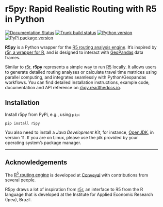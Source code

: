 # r5py: Rapid Realistic Routing with R5 in Python

[![Documentation Status](https://readthedocs.org/projects/r5py/badge/?version=stable)](https://r5py.readthedocs.io/en/stable/?badge=stable)
[![Trunk build status](https://github.com/r5py/r5py/actions/workflows/build-merged-pull-requests.yml/badge.svg)](https://github.com/r5py/r5py/actions/workflows/build-merged-pull-requests.yml)
[![Python version](https://img.shields.io/pypi/pyversions/r5py)](https://pypi.org/project/r5py)
[![PyPi package version](https://img.shields.io/pypi/v/r5py)](https://pypi.org/project/r5py)

**R5py** is a Python wrapper for the [R5 routing analysis
engine](https://github.com/conveyal/r5). It’s inspired by [r5r, a wrapper for
R](https://ipeagit.github.io/r5r/), and is designed to interact with
[GeoPandas](https://geopandas.org/) data frames.

Similar to [r5r](https://ipeagit.github.io/r5r/), **r5py** represents a simple
way to run [R5](https://github.com/conveyal/r5) locally. It allows users to
generate detailed routing analyses or calculate travel time matrices using
parallel computing, and integrates seamlessly with Python/Geopandas workflows.
You can find detailed installation instructions, example code, documentation and
API reference on [r5py.readthedocs.io](https://r5py.readthedocs.io).

## Installation

Install r5py from PyPi, e.g., using `pip`:

``` pip install r5py ```

You also need to install a *Java Development Kit*, for instance,
[OpenJDK](http://jdk.java.net/java-se-ri/11), in version 11. If you are on
Linux, please use the jdk provided by your operating system’s package manager.


--------


## Acknowledgements

The [R<sup>5</sup> routing engine](https://github.com/conveyal/r5) is developed
at [Conveyal](https://www.conveyal.com/) with contributions from several people.

R5py draws a lot of inspiration from [r5r](https://github.com/ipeaGIT/r5r/), an
interface to R5 from the R language that is developed at the Institute for Applied
Economic Research (Ipea), Brazil.

<!--//

TODO:
Citation (at least a Zenodo link, first; then also a software paper)

//-->

